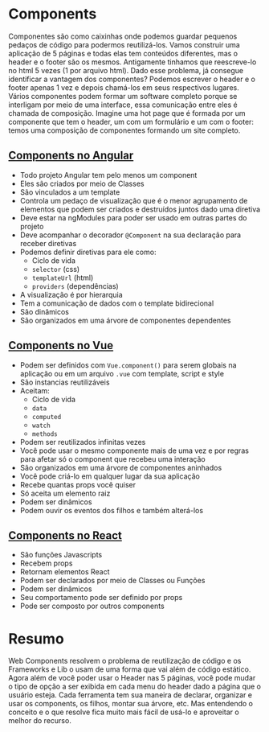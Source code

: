 # Components

Componentes são como caixinhas onde podemos guardar pequenos pedaços de código para podermos reutilizá-los.
Vamos construir uma aplicação de 5 páginas e todas elas tem conteúdos diferentes, mas o header e o footer são os mesmos. Antigamente tinhamos que reescreve-lo no
html 5 vezes (1 por arquivo html). Dado esse problema, já consegue identificar a vantagem dos componentes? Podemos escrever o header e o footer apenas 1 vez e 
depois chamá-los em seus respectivos lugares.
Vários componentes podem formar um software completo porque se interligam por meio de uma interface, essa comunicação entre eles é chamada de composição.
Imagine uma hot page que é formada por um componente que tem o header, um com um formulário e um com o footer: temos uma composição de componentes formando um site
completo.

## [Components no Angular](https://angular.io/guide/architecture-components)

- Todo projeto Angular tem pelo menos um component
- Eles são criados por meio de Classes
- São vinculados a um template
- Controla um pedaço de visualização que é o menor agrupamento de elementos que podem ser criados e destruídos juntos dado uma diretiva
- Deve estar na ngModules para poder ser usado em outras partes do projeto
- Deve acompanhar o decorador `@Component` na sua declaração para receber diretivas
- Podemos definir diretivas para ele como:
  - Ciclo de vida
  - `selector` (css)
  - `templateUrl` (html)
  - `providers` (dependências)
- A visualização é por hierarquia
- Tem a comunicação de dados com o template bidirecional
- São dinâmicos
- São organizados em uma árvore de componentes dependentes

## [Components no Vue](https://br.vuejs.org/v2/guide/components.html)

- Podem ser definidos com `Vue.component()` para serem globais na aplicação ou em um arquivo `.vue` com template, script e style
- São instancias reutilizáveis
- Aceitam:
  - Ciclo de vida
  - `data`
  - `computed`
  - `watch`
  - `methods`
- Podem ser reutilizados infinitas vezes
- Você pode usar o mesmo componente mais de uma vez e por regras para afetar só o component que recebeu uma interação
- São organizados em uma árvore de componentes aninhados
- Você pode criá-lo em qualquer lugar da sua aplicação
- Recebe quantas props você quiser
- Só aceita um elemento raiz
- Podem ser dinâmicos
- Podem ouvir os eventos dos filhos e também alterá-los


## [Components no React](https://pt-br.reactjs.org/docs/components-and-props.html)

- São funções Javascripts
- Recebem props
- Retornam elementos React
- Podem ser declarados por meio de Classes ou Funções
- Podem ser dinâmicos
- Seu comportamento pode ser definido por props
- Pode ser composto por outros components

# Resumo

Web Components resolvem o problema de reutilização de código e os Frameworks e Lib o usam de uma forma que vai além de código estático. Agora além de você poder
usar o Header nas 5 páginas, você pode mudar o tipo de opção a ser exibida em cada menu do header dado a página que o usuário esteja.
Cada ferramenta tem sua maneira de declarar, organizar e usar os components, os filhos, montar sua árvore, etc. Mas entendendo o conceito e o que resolve fica
muito mais fácil de usá-lo e aproveitar o melhor do recurso.
